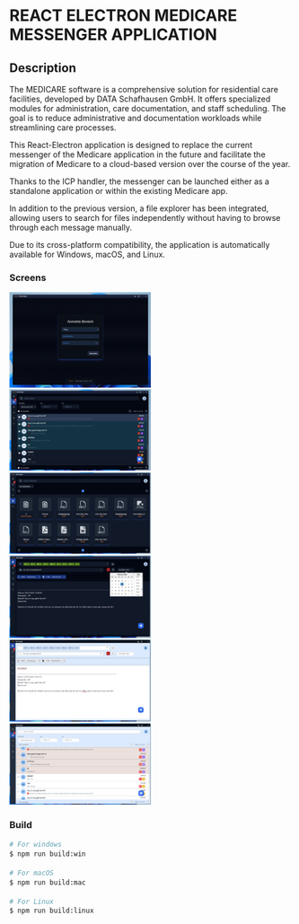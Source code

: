 # REACT ELECTRON MEDICARE MESSENGER APPLICATION

## Description

The MEDICARE software is a comprehensive solution for residential care facilities, developed by DATA Schafhausen GmbH. It offers specialized modules for administration, care documentation, and staff scheduling. The goal is to reduce administrative and documentation workloads while streamlining care processes.

This React-Electron application is designed to replace the current messenger of the Medicare application in the future and facilitate the migration of Medicare to a cloud-based version over the course of the year.

Thanks to the ICP handler, the messenger can be launched either as a standalone application or within the existing Medicare app.

In addition to the previous version, a file explorer has been integrated, allowing users to search for files independently without having to browse through each message manually.

Due to its cross-platform compatibility, the application is automatically available for Windows, macOS, and Linux.

### Screens

<img style="width:50%;" src="./src/Screen1.png"> 
<img style="width:50%;" src="./src/Screen2.png"> 
<img style="width:50%;" src="./src/Screen3.png"> 
<img style="width:50%;" src="./src/Screen4.png"> 
<img style="width:50%;" src="./src/Screen5.png"> 
<img style="width:50%;" src="./src/Screen6.png">

### Build

```bash
# For windows
$ npm run build:win

# For macOS
$ npm run build:mac

# For Linux
$ npm run build:linux
```
